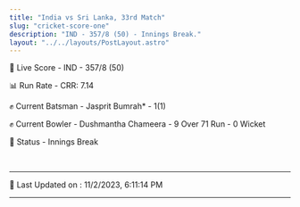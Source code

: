 ```yaml
---
title: "India vs Sri Lanka, 33rd Match"
slug: "cricket-score-one"
description: "IND - 357/8 (50) - Innings Break."
layout: "../../layouts/PostLayout.astro"
---
```


🔴 Live Score - IND - 357/8 (50)  

📊 Run Rate - CRR: 7.14  

✊ Current Batsman - Jasprit Bumrah* - 1(1)  

✊ Current Bowler - Dushmantha Chameera - 9 Over 71 Run - 0 Wicket  

📑 Status - Innings Break

<br />

***

📝 Last Updated on : 11/2/2023, 6:11:14 PM

***

